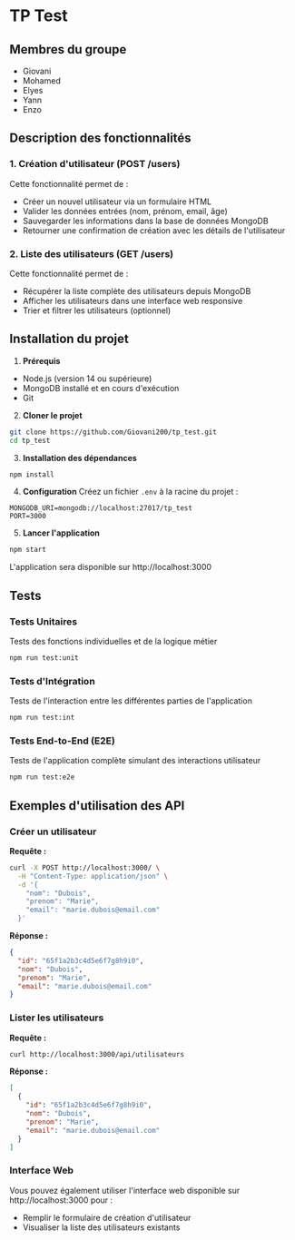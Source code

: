 # TP Test

## Membres du groupe
- Giovani
- Mohamed
- Elyes
- Yann
- Enzo

## Description des fonctionnalités

### 1. Création d'utilisateur (POST /users)
Cette fonctionnalité permet de :
- Créer un nouvel utilisateur via un formulaire HTML
- Valider les données entrées (nom, prénom, email, âge)
- Sauvegarder les informations dans la base de données MongoDB
- Retourner une confirmation de création avec les détails de l'utilisateur

### 2. Liste des utilisateurs (GET /users)
Cette fonctionnalité permet de :
- Récupérer la liste complète des utilisateurs depuis MongoDB
- Afficher les utilisateurs dans une interface web responsive
- Trier et filtrer les utilisateurs (optionnel)

## Installation du projet

1. **Prérequis**
- Node.js (version 14 ou supérieure)
- MongoDB installé et en cours d'exécution
- Git

2. **Cloner le projet**
```bash
git clone https://github.com/Giovani200/tp_test.git
cd tp_test
```

3. **Installation des dépendances**
```bash
npm install
```

4. **Configuration**
Créez un fichier `.env` à la racine du projet :
```
MONGODB_URI=mongodb://localhost:27017/tp_test
PORT=3000
```

5. **Lancer l'application**
```bash
npm start
```
L'application sera disponible sur http://localhost:3000

## Tests

### Tests Unitaires
Tests des fonctions individuelles et de la logique métier
```bash
npm run test:unit
```

### Tests d'Intégration
Tests de l'interaction entre les différentes parties de l'application
```bash
npm run test:int
```

### Tests End-to-End (E2E)
Tests de l'application complète simulant des interactions utilisateur
```bash
npm run test:e2e
```

## Exemples d'utilisation des API

### Créer un utilisateur

**Requête :**
```bash
curl -X POST http://localhost:3000/ \
  -H "Content-Type: application/json" \
  -d '{
    "nom": "Dubois",
    "prenom": "Marie",
    "email": "marie.dubois@email.com"
  }'
```

**Réponse :**
```json
{
  "id": "65f1a2b3c4d5e6f7g8h9i0",
  "nom": "Dubois",
  "prenom": "Marie",
  "email": "marie.dubois@email.com"
}
```

### Lister les utilisateurs

**Requête :**
```bash
curl http://localhost:3000/api/utilisateurs
```

**Réponse :**
```json
[
  {
    "id": "65f1a2b3c4d5e6f7g8h9i0",
    "nom": "Dubois",
    "prenom": "Marie",
    "email": "marie.dubois@email.com"
  }
]
```

### Interface Web
Vous pouvez également utiliser l'interface web disponible sur http://localhost:3000 pour :
- Remplir le formulaire de création d'utilisateur
- Visualiser la liste des utilisateurs existants
